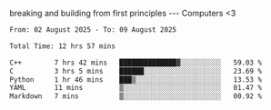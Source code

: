 breaking and building from first principles --- Computers <3

<!--START_SECTION:waka-->

```txt
From: 02 August 2025 - To: 09 August 2025

Total Time: 12 hrs 57 mins

C++        7 hrs 42 mins   ██████████████▓░░░░░░░░░░   59.03 %
C          3 hrs 5 mins    ██████░░░░░░░░░░░░░░░░░░░   23.69 %
Python     1 hr 46 mins    ███▒░░░░░░░░░░░░░░░░░░░░░   13.53 %
YAML       11 mins         ▒░░░░░░░░░░░░░░░░░░░░░░░░   01.47 %
Markdown   7 mins          ▒░░░░░░░░░░░░░░░░░░░░░░░░   00.92 %
```

<!--END_SECTION:waka-->
